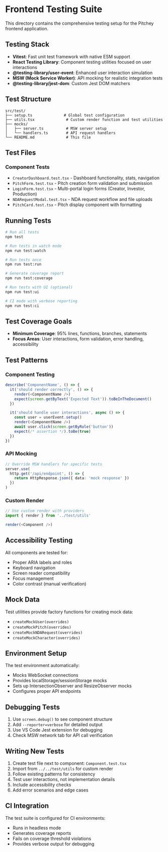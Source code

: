# Frontend Testing Suite

This directory contains the comprehensive testing setup for the Pitchey frontend application.

## Testing Stack

- **Vitest**: Fast unit test framework with native ESM support
- **React Testing Library**: Component testing utilities focused on user interactions
- **@testing-library/user-event**: Enhanced user interaction simulation
- **MSW (Mock Service Worker)**: API mocking for realistic integration tests
- **@testing-library/jest-dom**: Custom Jest DOM matchers

## Test Structure

```
src/test/
├── setup.ts              # Global test configuration
├── utils.tsx              # Custom render function and test utilities
├── mocks/
│   ├── server.ts          # MSW server setup
│   └── handlers.ts        # API request handlers
└── README.md              # This file
```

## Test Files

### Component Tests
- `CreatorDashboard.test.tsx` - Dashboard functionality, stats, navigation
- `PitchForm.test.tsx` - Pitch creation form validation and submission
- `LoginForm.test.tsx` - Multi-portal login forms (Creator, Investor, Production)
- `NDARequestModal.test.tsx` - NDA request workflow and file uploads
- `PitchCard.test.tsx` - Pitch display component with formatting

## Running Tests

```bash
# Run all tests
npm test

# Run tests in watch mode
npm run test:watch

# Run tests once
npm run test:run

# Generate coverage report
npm run test:coverage

# Run tests with UI (optional)
npm run test:ui

# CI mode with verbose reporting
npm run test:ci
```

## Test Coverage Goals

- **Minimum Coverage**: 95% lines, functions, branches, statements
- **Focus Areas**: User interactions, form validation, error handling, accessibility

## Test Patterns

### Component Testing
```typescript
describe('ComponentName', () => {
  it('should render correctly', () => {
    render(<ComponentName />)
    expect(screen.getByText('Expected Text')).toBeInTheDocument()
  })

  it('should handle user interactions', async () => {
    const user = userEvent.setup()
    render(<ComponentName />)
    await user.click(screen.getByRole('button'))
    expect(/* assertion */).toBe(true)
  })
})
```

### API Mocking
```typescript
// Override MSW handlers for specific tests
server.use(
  http.get('/api/endpoint', () => {
    return HttpResponse.json({ data: 'mock response' })
  })
)
```

### Custom Render
```typescript
// Use custom render with providers
import { render } from '../test/utils'

render(<Component />)
```

## Accessibility Testing

All components are tested for:
- Proper ARIA labels and roles
- Keyboard navigation
- Screen reader compatibility
- Focus management
- Color contrast (manual verification)

## Mock Data

Test utilities provide factory functions for creating mock data:
- `createMockUser(overrides)`
- `createMockPitch(overrides)`
- `createMockNDARequest(overrides)`
- `createMockCharacter(overrides)`

## Environment Setup

The test environment automatically:
- Mocks WebSocket connections
- Provides localStorage/sessionStorage mocks
- Sets up IntersectionObserver and ResizeObserver mocks
- Configures proper API endpoints

## Debugging Tests

1. Use `screen.debug()` to see component structure
2. Add `--reporter=verbose` for detailed output
3. Use VS Code Jest extension for debugging
4. Check MSW network tab for API call verification

## Writing New Tests

1. Create test file next to component: `Component.test.tsx`
2. Import from `../../test/utils` for custom render
3. Follow existing patterns for consistency
4. Test user interactions, not implementation details
5. Include accessibility checks
6. Add error scenarios and edge cases

## CI Integration

The test suite is configured for CI environments:
- Runs in headless mode
- Generates coverage reports
- Fails on coverage threshold violations
- Provides verbose output for debugging